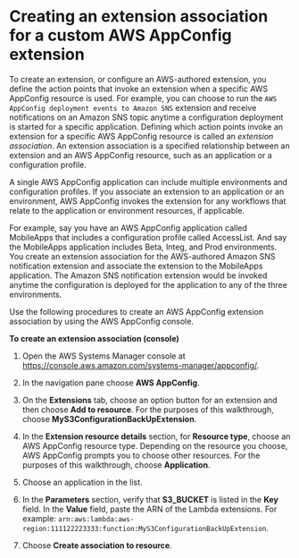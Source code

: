 # Creating an extension association for a custom AWS AppConfig extension<a name="working-with-appconfig-extensions-creating-custom-association"></a>

To create an extension, or configure an AWS\-authored extension, you define the action points that invoke an extension when a specific AWS AppConfig resource is used\. For example, you can choose to run the `AWS AppConfig deployment events to Amazon SNS` extension and receive notifications on an Amazon SNS topic anytime a configuration deployment is started for a specific application\. Defining which action points invoke an extension for a specific AWS AppConfig resource is called an *extension association*\. An extension association is a specified relationship between an extension and an AWS AppConfig resource, such as an application or a configuration profile\.

A single AWS AppConfig application can include multiple environments and configuration profiles\. If you associate an extension to an application or an environment, AWS AppConfig invokes the extension for any workflows that relate to the application or environment resources, if applicable\.

For example, say you have an AWS AppConfig application called MobileApps that includes a configuration profile called AccessList\. And say the MobileApps application includes Beta, Integ, and Prod environments\. You create an extension association for the AWS\-authored Amazon SNS notification extension and associate the extension to the MobileApps application\. The Amazon SNS notification extension would be invoked anytime the configuration is deployed for the application to any of the three environments\. 

Use the following procedures to create an AWS AppConfig extension association by using the AWS AppConfig console\.

**To create an extension association \(console\)**

1. Open the AWS Systems Manager console at [https://console\.aws\.amazon\.com/systems\-manager/appconfig/](https://console.aws.amazon.com/systems-manager/appconfig/)\.

1. In the navigation pane choose **AWS AppConfig**\.

1. On the **Extensions** tab, choose an option button for an extension and then choose **Add to resource**\. For the purposes of this walkthrough, choose **MyS3ConfigurationBackUpExtension**\.

1. In the **Extension resource details** section, for **Resource type**, choose an AWS AppConfig resource type\. Depending on the resource you choose, AWS AppConfig prompts you to choose other resources\. For the purposes of this walkthrough, choose **Application**\.

1. Choose an application in the list\.

1. In the **Parameters** section, verify that **S3\_BUCKET** is listed in the **Key** field\. In the **Value** field, paste the ARN of the Lambda extensions\. For example: `arn:aws:lambda:aws-region:111122223333:function:MyS3ConfigurationBackUpExtension`\.

1. Choose **Create association to resource**\.